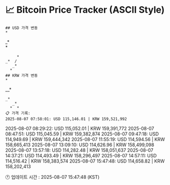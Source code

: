 # 📈 Bitcoin Price Tracker (ASCII Style)
    ## USD 가격 변동 
    *         
 _*       
   *      
          
         *
    _*  / 
       _* 
      *   
    ## KRW 가격 변동
    *         
 __*      
          
          
          
    _*    
       _* 
      *  *
    📋 가격 기록:
    2025-08-07 07:58:01: USD 115,146.01 | KRW 159,521,992
2025-08-07 08:29:22: USD 115,052.01 | KRW 159,391,772
2025-08-07 08:47:51: USD 115,045.59 | KRW 159,382,874
2025-08-07 09:47:18: USD 114,949.69 | KRW 159,444,342
2025-08-07 11:55:19: USD 114,594.56 | KRW 158,665,413
2025-08-07 13:09:10: USD 114,626.96 | KRW 158,499,098
2025-08-07 13:57:18: USD 114,282.48 | KRW 158,051,637
2025-08-07 14:37:21: USD 114,493.49 | KRW 158,296,497
2025-08-07 14:57:11: USD 114,516.42 | KRW 158,383,574
2025-08-07 15:47:48: USD 114,658.82 | KRW 158,202,413
    
🕐 업데이트 시간 : 2025-08-07 15:47:48 (KST)
